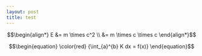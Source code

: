 ```yaml
---
layout: post
title: test
---
```



$$\begin{align*}
E &= m \times c^2  \\ &= m \times c \times c 
\end{align*}$$


$$\begin{equation}
\color{red} {\int_{a}^{b} K dx = f(x)}
\end{equation}$$


